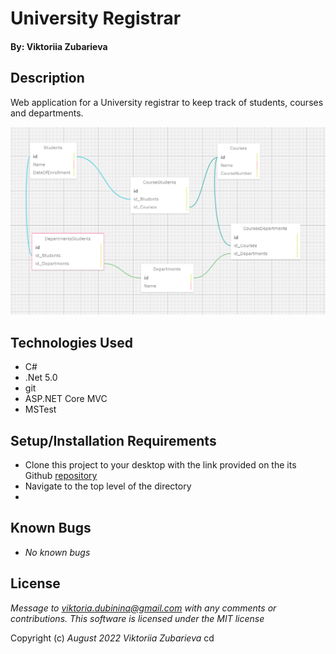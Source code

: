 # University Registrar

#### By: Viktoriia Zubarieva

## Description

Web application for a University registrar to keep track of students, courses and departments.

![schema-university-registrar](University-registrar/wwwroot/img/schema.png)

## Technologies Used

- C#
- .Net 5.0
- git
- ASP.NET Core MVC
- MSTest

## Setup/Installation Requirements

- Clone this project to your desktop with the link provided on the its Github [repository](https://github.com/vzubarieva/Vendor-and--order-tracker.Solution)
- Navigate to the top level of the directory
-

## Known Bugs

- _No known bugs_

## License

_Message to viktoria.dubinina@gmail.com with any comments or contributions. This software is licensed under the MIT license_

Copyright (c) _August 2022_ _Viktoriia Zubarieva_
cd
